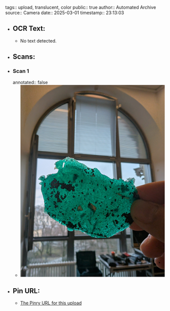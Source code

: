tags:: upload, translucent, color
public:: true
author:: Automated Archive
source:: Camera
date:: 2025-03-01
timestamp:: 23:13:03

- ## OCR Text:
	- No text detected.
- ## Scans:
- ### Scan 1
  annotated:: false
	- ![./assets/scans/2025-03-01T23-13-03-3029.jpg](./assets/scans/2025-03-01T23-13-03-3029.jpg)
- ## Pin URL:
	- [The Pinry URL for this upload](https://pinry.petau.net/pins/226/)